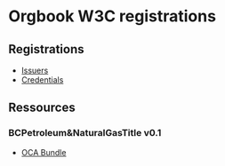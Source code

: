 # Orgbook W3C registrations

## Registrations
- [Issuers](issuers.json)
- [Credentials](credentials.json)

## Ressources
### BCPetroleum&NaturalGasTitle v0.1
- [OCA Bundle](credentials/BCPetroleum&NaturalGasTitle/0.1/OCABundle.json)
